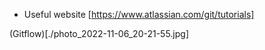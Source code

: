 - Useful website [https://www.atlassian.com/git/tutorials]

(Gitflow)[./photo_2022-11-06_20-21-55.jpg]